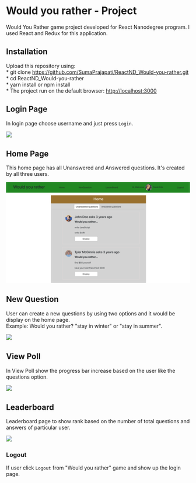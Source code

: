 
# Would you rather - Project

Would You Rather game project developed for React Nanodegree program. I used React and Redux for this application.


## Installation

Upload this repository using:<br />
    * git clone https://github.com/SumaPrajapati/ReactND_Would-you-rather.git <br />
    * cd ReactND_Would-you-rather <br />
    * yarn install or npm install <br />
    * The project run on the default browser: [http://localhost:3000](http://localhost:3000)


## Login Page

In login page choose username and just press `Login`.

![ ](file:///Users/sumanlataprajapati/Desktop/GitHubSubmit/would_You_rather/Capture_images/login_page.png)

## Home Page

This home page has all Unanswered and Answered questions. It's created by all three users.

![ ](screenshot/home.png)

## New Question

User can create a new questions by using two options and it would be display on the home page.<br /> 
Example: Would you rather? "stay in winter" or  "stay in summer". 
 
 ![ ](file:///Users/sumanlataprajapati/Desktop/GitHubSubmit/would_You_rather/Capture_images/new_question.png)

## View Poll

In View Poll show the progress bar increase based on the user like the questions option. 

![ ](file:///Users/sumanlataprajapati/Desktop/GitHubSubmit/would_You_rather/Capture_images/view_poll.png)

## Leaderboard

Leaderboard page to show rank based on the number of total questions and answers of particular user.

![ ](file:///Users/sumanlataprajapati/Desktop/GitHubSubmit/would_You_rather/Capture_images/leaderboard.png)

### Logout

If user click `Logout` from "Would you rather" game and show up the login page.
